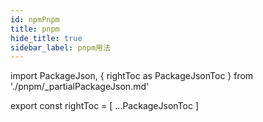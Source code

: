 ```yaml
---
id: npmPnpm
title: pnpm
hide_title: true
sidebar_label: pnpm用法
---
```


import PackageJson, { rightToc as PackageJsonToc } from './pnpm/\_partialPackageJson.md'

<PackageJson />

export const rightToc = [
...PackageJsonToc
]
